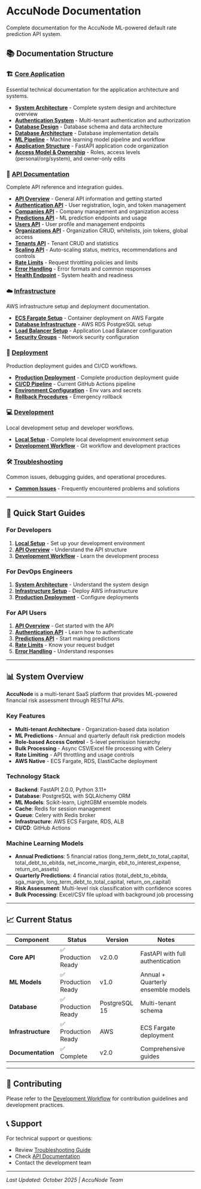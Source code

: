 # AccuNode Documentation

Complete documentation for the AccuNode ML-powered default rate prediction API system.

## 📚 Documentation Structure

### 🏗️ [Core Application](./core-application/)
Essential technical documentation for the application architecture and systems.

- **[System Architecture](./core-application/system-architecture.md)** - Complete system design and architecture overview
- **[Authentication System](./core-application/authentication-system.md)** - Multi-tenant authentication and authorization
- **[Database Design](./core-application/database-design.md)** - Database schema and data architecture
- **[Database Architecture](./core-application/database-architecture.md)** - Database implementation details
- **[ML Pipeline](./core-application/ml-pipeline.md)** - Machine learning model pipeline and workflow  
- **[Application Structure](./core-application/application-structure.md)** - FastAPI application code organization
- **[Access Model & Ownership](./core-application/access-model.md)** - Roles, access levels (personal/org/system), and owner-only edits

### 🔌 [API Documentation](./api-documentation/)
Complete API reference and integration guides.

- **[API Overview](./api-documentation/api-overview.md)** - General API information and getting started
- **[Authentication API](./api-documentation/authentication-api.md)** - User registration, login, and token management
- **[Companies API](./api-documentation/companies-api.md)** - Company management and organization access
- **[Predictions API](./api-documentation/predictions-api.md)** - ML prediction endpoints and usage
- **[Users API](./api-documentation/users-api.md)** - User profile and management endpoints
- **[Organizations API](./api-documentation/organizations-api.md)** - Organization CRUD, whitelists, join tokens, global access
- **[Tenants API](./api-documentation/tenants-api.md)** - Tenant CRUD and statistics
- **[Scaling API](./api-documentation/scaling-api.md)** - Auto-scaling status, metrics, recommendations and controls
- **[Rate Limits](./api-documentation/rate-limits.md)** - Request throttling policies and limits
- **[Error Handling](./api-documentation/error-handling.md)** - Error formats and common responses
- **[Health Endpoint](./api-documentation/health-endpoints.md)** - System health and readiness

### ☁️ [Infrastructure](./infrastructure/)
AWS infrastructure setup and deployment documentation.

- **[ECS Fargate Setup](./infrastructure/ecs-fargate-setup.md)** - Container deployment on AWS Fargate
- **[Database Infrastructure](./infrastructure/database-infrastructure.md)** - AWS RDS PostgreSQL setup
- **[Load Balancer Setup](./infrastructure/load-balancer-setup.md)** - Application Load Balancer configuration
- **[Security Groups](./infrastructure/security-groups.md)** - Network security configuration

### 🚀 [Deployment](./deployment/)
Production deployment guides and CI/CD workflows.

- **[Production Deployment](./deployment/production-deployment.md)** - Complete production deployment guide
- **[CI/CD Pipeline](./deployment/cicd-pipeline.md)** - Current GitHub Actions pipeline
- **[Environment Configuration](./deployment/environment-configuration.md)** - Env vars and secrets
- **[Rollback Procedures](./deployment/rollback-procedures.md)** - Emergency rollback

### 💻 [Development](./development/)
Local development setup and developer workflows.

- **[Local Setup](./development/local-setup.md)** - Complete local development environment setup
- **[Development Workflow](./development/development-workflow.md)** - Git workflow and development practices

### 🛠️ [Troubleshooting](./troubleshooting/)
Common issues, debugging guides, and operational procedures.

- **[Common Issues](./troubleshooting/common-issues.md)** - Frequently encountered problems and solutions

---

## 🚀 Quick Start Guides

### For Developers
1. **[Local Setup](./development/local-setup.md)** - Set up your development environment
2. **[API Overview](./api-documentation/api-overview.md)** - Understand the API structure
3. **[Development Workflow](./development/development-workflow.md)** - Learn the development process

### For DevOps Engineers  
1. **[System Architecture](./core-application/system-architecture.md)** - Understand the system design
2. **[Infrastructure Setup](./infrastructure/ecs-fargate-setup.md)** - Deploy AWS infrastructure
3. **[Production Deployment](./deployment/production-deployment.md)** - Configure deployments

### For API Users
1. **[API Overview](./api-documentation/api-overview.md)** - Get started with the API
2. **[Authentication API](./api-documentation/authentication-api.md)** - Learn how to authenticate
3. **[Predictions API](./api-documentation/predictions-api.md)** - Start making predictions
4. **[Rate Limits](./api-documentation/rate-limits.md)** - Know your request budget
5. **[Error Handling](./api-documentation/error-handling.md)** - Understand responses

---

## 📊 System Overview

**AccuNode** is a multi-tenant SaaS platform that provides ML-powered financial risk assessment through RESTful APIs.

### Key Features
- **Multi-tenant Architecture** - Organization-based data isolation
- **ML Predictions** - Annual and quarterly default risk prediction models  
- **Role-based Access Control** - 5-level permission hierarchy
- **Bulk Processing** - Async CSV/Excel file processing with Celery
- **Rate Limiting** - API throttling and usage controls
- **AWS Native** - ECS Fargate, RDS, ElastiCache deployment

### Technology Stack
- **Backend**: FastAPI 2.0.0, Python 3.11+
- **Database**: PostgreSQL with SQLAlchemy ORM
- **ML Models**: Scikit-learn, LightGBM ensemble models
- **Cache**: Redis for session management
- **Queue**: Celery with Redis broker
- **Infrastructure**: AWS ECS Fargate, RDS, ALB
- **CI/CD**: GitHub Actions

### Machine Learning Models
- **Annual Predictions**: 5 financial ratios (long_term_debt_to_total_capital, total_debt_to_ebitda, net_income_margin, ebit_to_interest_expense, return_on_assets)
- **Quarterly Predictions**: 4 financial ratios (total_debt_to_ebitda, sga_margin, long_term_debt_to_total_capital, return_on_capital)
- **Risk Assessment**: Multi-level risk classification with confidence scores
- **Bulk Processing**: Excel/CSV file upload with background job processing

---

## 📈 Current Status

| Component | Status | Version | Notes |
|-----------|--------|---------|--------|  
| **Core API** | ✅ Production Ready | v2.0.0 | FastAPI with full authentication |
| **ML Models** | ✅ Production Ready | v1.0 | Annual + Quarterly ensemble models |
| **Database** | ✅ Production Ready | PostgreSQL 15 | Multi-tenant schema |
| **Infrastructure** | ✅ Production Ready | AWS | ECS Fargate deployment |
| **Documentation** | ✅ Complete | v2.0 | Comprehensive guides |

---

## 🤝 Contributing

Please refer to the [Development Workflow](./development/development-workflow.md) for contribution guidelines and development practices.

## 📞 Support

For technical support or questions:
- Review [Troubleshooting Guide](./troubleshooting/common-issues.md)
- Check [API Documentation](./api-documentation/)
- Contact the development team

---

*Last Updated: October 2025 | AccuNode Team*
